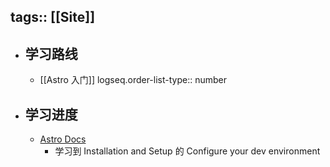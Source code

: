 tags:: [[Site]]
---

- ## 学习路线
	- [[Astro 入门]]
	  logseq.order-list-type:: number
- ## 学习进度
	- [Astro Docs](https://docs.astro.build/en/getting-started/)
		- 学习到 Installation and Setup 的 Configure your dev environment